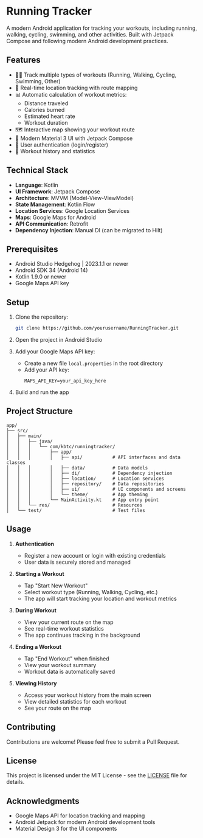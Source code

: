# Running Tracker

A modern Android application for tracking your workouts, including running, walking, cycling, swimming, and other activities. Built with Jetpack Compose and following modern Android development practices.

## Features

- 🏃‍♂️ Track multiple types of workouts (Running, Walking, Cycling, Swimming, Other)
- 📍 Real-time location tracking with route mapping
- 📊 Automatic calculation of workout metrics:
  - Distance traveled
  - Calories burned
  - Estimated heart rate
  - Workout duration
- 🗺️ Interactive map showing your workout route
- 📱 Modern Material 3 UI with Jetpack Compose
- 🔐 User authentication (login/register)
- 💾 Workout history and statistics

## Technical Stack

- **Language**: Kotlin
- **UI Framework**: Jetpack Compose
- **Architecture**: MVVM (Model-View-ViewModel)
- **State Management**: Kotlin Flow
- **Location Services**: Google Location Services
- **Maps**: Google Maps for Android
- **API Communication**: Retrofit
- **Dependency Injection**: Manual DI (can be migrated to Hilt)

## Prerequisites

- Android Studio Hedgehog | 2023.1.1 or newer
- Android SDK 34 (Android 14)
- Kotlin 1.9.0 or newer
- Google Maps API key

## Setup

1. Clone the repository:
   ```bash
   git clone https://github.com/yourusername/RunningTracker.git
   ```

2. Open the project in Android Studio

3. Add your Google Maps API key:
   - Create a new file `local.properties` in the root directory
   - Add your API key:
     ```
     MAPS_API_KEY=your_api_key_here
     ```

4. Build and run the app

## Project Structure

```
app/
├── src/
│   ├── main/
│   │   ├── java/
│   │   │   └── com/kbtc/runningtracker/
│   │   │       ├── app/
│   │   │       │   ├── api/           # API interfaces and data classes
│   │   │       │   ├── data/          # Data models
│   │   │       │   ├── di/            # Dependency injection
│   │   │       │   ├── location/      # Location services
│   │   │       │   ├── repository/    # Data repositories
│   │   │       │   ├── ui/            # UI components and screens
│   │   │       │   └── theme/         # App theming
│   │   │       └── MainActivity.kt    # App entry point
│   │   └── res/                       # Resources
│   └── test/                          # Test files
```

## Usage

1. **Authentication**
   - Register a new account or login with existing credentials
   - User data is securely stored and managed

2. **Starting a Workout**
   - Tap "Start New Workout"
   - Select workout type (Running, Walking, Cycling, etc.)
   - The app will start tracking your location and workout metrics

3. **During Workout**
   - View your current route on the map
   - See real-time workout statistics
   - The app continues tracking in the background

4. **Ending a Workout**
   - Tap "End Workout" when finished
   - View your workout summary
   - Workout data is automatically saved

5. **Viewing History**
   - Access your workout history from the main screen
   - View detailed statistics for each workout
   - See your route on the map

## Contributing

Contributions are welcome! Please feel free to submit a Pull Request.

## License

This project is licensed under the MIT License - see the [LICENSE](LICENSE) file for details.

## Acknowledgments

- Google Maps API for location tracking and mapping
- Android Jetpack for modern Android development tools
- Material Design 3 for the UI components 